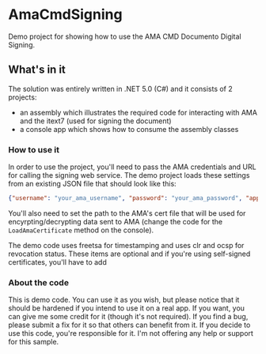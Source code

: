 # AmaCmdSigning
Demo project for showing how to use the AMA CMD Documento Digital Signing. 


## What's in it
The solution was entirely written in .NET 5.0 (C#) and it consists of 2 projects: 
* an assembly which illustrates the required code for interacting with AMA and the itext7 (used for signing the document)
* a console app which shows how to consume the assembly classes

### How to use it
In order to use the project, you'll need to pass the AMA credentials and URL for calling the signing web service. The demo project loads these settings from an existing JSON file that should look like this:

```JSON
{"username": "your_ama_username", "password": "your_ama_password", "applicationId": "your_registered_ama_app_id", "webServiceUrl": "ama_web_Service_url"}
```

You'll also need to set the path to the AMA's cert file that will be used for encyrpting/decrypting data sent to AMA (change the code for the <code>LoadAmaCertificate</code> method on the console).

The demo code uses freetsa for timestamping and uses clr and ocsp for revocation status. These items are optional and if you're using self-signed certificates, you'll have to add

### About the code
This is demo code. You can use it as you wish, but please notice that it should be hardened if you intend to use it on a real app. If you want, you can give me some credit for it (though it's not required). If you find a bug, please submit a fix for it so that others can benefit from it. If you decide to use this code, you're responsible for it. I'm not offering any help or support for this sample.


